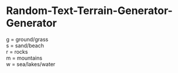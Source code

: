 # Random-Text-Terrain-Generator-Generator
g = ground/grass<br>
s = sand/beach<br>
r = rocks<br>
m = mountains<br>
w = sea/lakes/water
